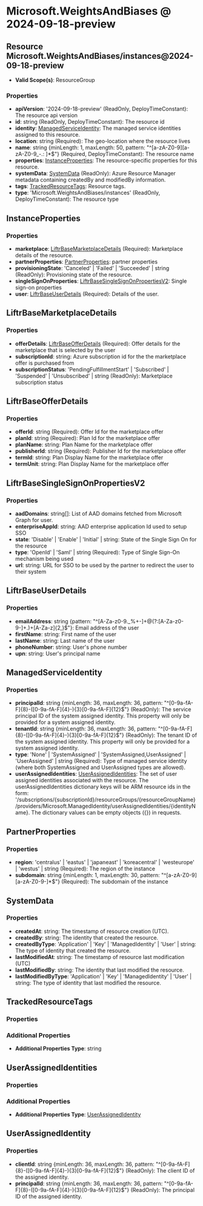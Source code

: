 # Microsoft.WeightsAndBiases @ 2024-09-18-preview

## Resource Microsoft.WeightsAndBiases/instances@2024-09-18-preview
* **Valid Scope(s)**: ResourceGroup
### Properties
* **apiVersion**: '2024-09-18-preview' (ReadOnly, DeployTimeConstant): The resource api version
* **id**: string (ReadOnly, DeployTimeConstant): The resource id
* **identity**: [ManagedServiceIdentity](#managedserviceidentity): The managed service identities assigned to this resource.
* **location**: string (Required): The geo-location where the resource lives
* **name**: string {minLength: 1, maxLength: 50, pattern: "^[a-zA-Z0-9][a-zA-Z0-9_\-.: ]*$"} (Required, DeployTimeConstant): The resource name
* **properties**: [InstanceProperties](#instanceproperties): The resource-specific properties for this resource.
* **systemData**: [SystemData](#systemdata) (ReadOnly): Azure Resource Manager metadata containing createdBy and modifiedBy information.
* **tags**: [TrackedResourceTags](#trackedresourcetags): Resource tags.
* **type**: 'Microsoft.WeightsAndBiases/instances' (ReadOnly, DeployTimeConstant): The resource type

## InstanceProperties
### Properties
* **marketplace**: [LiftrBaseMarketplaceDetails](#liftrbasemarketplacedetails) (Required): Marketplace details of the resource.
* **partnerProperties**: [PartnerProperties](#partnerproperties): partner properties
* **provisioningState**: 'Canceled' | 'Failed' | 'Succeeded' | string (ReadOnly): Provisioning state of the resource.
* **singleSignOnProperties**: [LiftrBaseSingleSignOnPropertiesV2](#liftrbasesinglesignonpropertiesv2): Single sign-on properties
* **user**: [LiftrBaseUserDetails](#liftrbaseuserdetails) (Required): Details of the user.

## LiftrBaseMarketplaceDetails
### Properties
* **offerDetails**: [LiftrBaseOfferDetails](#liftrbaseofferdetails) (Required): Offer details for the marketplace that is selected by the user
* **subscriptionId**: string: Azure subscription id for the the marketplace offer is purchased from
* **subscriptionStatus**: 'PendingFulfillmentStart' | 'Subscribed' | 'Suspended' | 'Unsubscribed' | string (ReadOnly): Marketplace subscription status

## LiftrBaseOfferDetails
### Properties
* **offerId**: string (Required): Offer Id for the marketplace offer
* **planId**: string (Required): Plan Id for the marketplace offer
* **planName**: string: Plan Name for the marketplace offer
* **publisherId**: string (Required): Publisher Id for the marketplace offer
* **termId**: string: Plan Display Name for the marketplace offer
* **termUnit**: string: Plan Display Name for the marketplace offer

## LiftrBaseSingleSignOnPropertiesV2
### Properties
* **aadDomains**: string[]: List of AAD domains fetched from Microsoft Graph for user.
* **enterpriseAppId**: string: AAD enterprise application Id used to setup SSO
* **state**: 'Disable' | 'Enable' | 'Initial' | string: State of the Single Sign On for the resource
* **type**: 'OpenId' | 'Saml' | string (Required): Type of Single Sign-On mechanism being used
* **url**: string: URL for SSO to be used by the partner to redirect the user to their system

## LiftrBaseUserDetails
### Properties
* **emailAddress**: string {pattern: "^[A-Za-z0-9._%+-]+@(?:[A-Za-z0-9-]+\.)+[A-Za-z]{2,}$"}: Email address of the user
* **firstName**: string: First name of the user
* **lastName**: string: Last name of the user
* **phoneNumber**: string: User's phone number
* **upn**: string: User's principal name

## ManagedServiceIdentity
### Properties
* **principalId**: string {minLength: 36, maxLength: 36, pattern: "^[0-9a-fA-F]{8}-([0-9a-fA-F]{4}-){3}[0-9a-fA-F]{12}$"} (ReadOnly): The service principal ID of the system assigned identity. This property will only be provided for a system assigned identity.
* **tenantId**: string {minLength: 36, maxLength: 36, pattern: "^[0-9a-fA-F]{8}-([0-9a-fA-F]{4}-){3}[0-9a-fA-F]{12}$"} (ReadOnly): The tenant ID of the system assigned identity. This property will only be provided for a system assigned identity.
* **type**: 'None' | 'SystemAssigned' | 'SystemAssigned,UserAssigned' | 'UserAssigned' | string (Required): Type of managed service identity (where both SystemAssigned and UserAssigned types are allowed).
* **userAssignedIdentities**: [UserAssignedIdentities](#userassignedidentities): The set of user assigned identities associated with the resource. The userAssignedIdentities dictionary keys will be ARM resource ids in the form: '/subscriptions/{subscriptionId}/resourceGroups/{resourceGroupName}/providers/Microsoft.ManagedIdentity/userAssignedIdentities/{identityName}. The dictionary values can be empty objects ({}) in requests.

## PartnerProperties
### Properties
* **region**: 'centralus' | 'eastus' | 'japaneast' | 'koreacentral' | 'westeurope' | 'westus' | string (Required): The region of the instance
* **subdomain**: string {minLength: 1, maxLength: 30, pattern: "^[a-zA-Z0-9][a-zA-Z0-9-]*$"} (Required): The subdomain of the instance

## SystemData
### Properties
* **createdAt**: string: The timestamp of resource creation (UTC).
* **createdBy**: string: The identity that created the resource.
* **createdByType**: 'Application' | 'Key' | 'ManagedIdentity' | 'User' | string: The type of identity that created the resource.
* **lastModifiedAt**: string: The timestamp of resource last modification (UTC)
* **lastModifiedBy**: string: The identity that last modified the resource.
* **lastModifiedByType**: 'Application' | 'Key' | 'ManagedIdentity' | 'User' | string: The type of identity that last modified the resource.

## TrackedResourceTags
### Properties
### Additional Properties
* **Additional Properties Type**: string

## UserAssignedIdentities
### Properties
### Additional Properties
* **Additional Properties Type**: [UserAssignedIdentity](#userassignedidentity)

## UserAssignedIdentity
### Properties
* **clientId**: string {minLength: 36, maxLength: 36, pattern: "^[0-9a-fA-F]{8}-([0-9a-fA-F]{4}-){3}[0-9a-fA-F]{12}$"} (ReadOnly): The client ID of the assigned identity.
* **principalId**: string {minLength: 36, maxLength: 36, pattern: "^[0-9a-fA-F]{8}-([0-9a-fA-F]{4}-){3}[0-9a-fA-F]{12}$"} (ReadOnly): The principal ID of the assigned identity.

